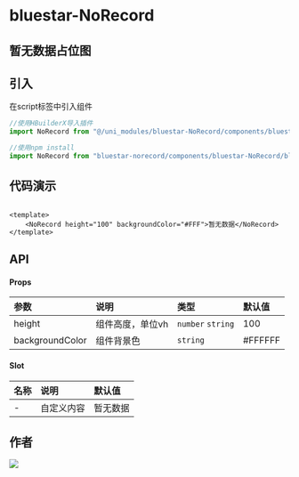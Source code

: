 # bluestar-NoRecord

## 暂无数据占位图

## 引入

在script标签中引入组件

```typescript
//使用HBuilderX导入插件
import NoRecord from "@/uni_modules/bluestar-NoRecord/components/bluestar-NoRecord/bluestar-NoRecord.vue"

//使用npm install
import NoRecord from "bluestar-norecord/components/bluestar-NoRecord/bluestar-NoRecord.vue"
```

## 代码演示

```vue

<template>
	<NoRecord height="100" backgroundColor="#FFF">暂无数据</NoRecord>
</template>
```

## API

#### Props

| 参数 | 说明 | 类型                | 默认值      |
| :----- | :----- |:------------------|:---------|
| height | 组件高度，单位vh | `number` `string` | 100 |
| backgroundColor | 组件背景色 | `string`          | #FFFFFF  |

#### Slot

| 名称 | 说明 | 默认值 |
| :----- | :----- | :----- |
| - | 自定义内容 | 暂无数据 |

## 作者

![](https://img.shields.io/static/v1?label=蓝星软件&message=@caisheng&labelColor=0E75FC)
